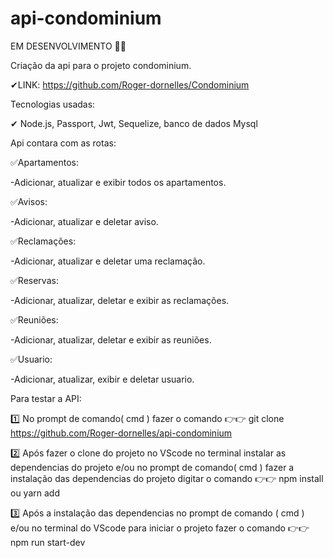 # api-condominium
EM DESENVOLVIMENTO 🚨🚨

Criação da api para o projeto condominium.

✔LINK: https://github.com/Roger-dornelles/Condominium

Tecnologias usadas:

✔ Node.js, Passport, Jwt, Sequelize, banco de dados Mysql

Api contara com as rotas:

✅Apartamentos:

-Adicionar, atualizar e exibir todos os apartamentos.

✅Avisos:

-Adicionar, atualizar e deletar aviso.

✅Reclamações:

-Adicionar, atualizar e deletar uma reclamação.


✅Reservas:

-Adicionar, atualizar, deletar e exibir as reclamações.

✅Reuniões:

-Adicionar, atualizar, deletar e exibir as reuniões.

✅Usuario:

-Adicionar, atualizar, exibir e deletar usuario.

Para testar a API:

1️⃣ No prompt de comando( cmd ) fazer o comando 👉👉 git clone https://github.com/Roger-dornelles/api-condominium

2️⃣ Após fazer o clone do projeto no VScode no terminal instalar as dependencias do projeto e/ou no prompt de comando( cmd ) fazer a instalação das dependencias do projeto digitar o comando 👉👉 npm install ou yarn add

3️⃣ Após a instalação das dependencias no prompt de comando ( cmd ) e/ou no terminal do VScode para iniciar o projeto fazer o comando  👉👉  npm run start-dev
